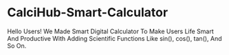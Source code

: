 # CalciHub-Smart-Calculator
Hello Users! We Made Smart Digital Calculator To Make Users Life Smart And Productive With Adding Scientific Functions Like sin(), cos(), tan(), And So On.
